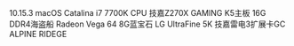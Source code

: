 10.15.3 macOS Catalina
i7 7700K CPU
技嘉Z270X GAMING K5主板
16G DDR4海盗船
Radeon Vega 64 8G蓝宝石
LG UltraFine 5K 
技嘉雷电3扩展卡GC ALPINE RIDEGE
